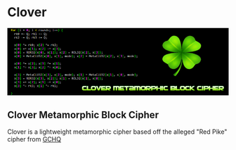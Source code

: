 # Clover
![Clover Cipher](/clover_cipher.png)

## Clover Metamorphic Block Cipher
Clover is a lightweight metamorphic cipher based off the alleged "Red Pike" cipher from [GCHQ](https://en.wikipedia.org/wiki/Red_Pike_(cipher)) 
